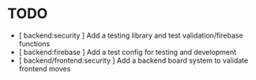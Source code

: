 # TODO

- [ backend:security ] Add a testing library and test validation/firebase functions
- [ backend:firebase ] Add a test config for testing and development
- [ backend/frontend:security ] Add a backend board system to validate frontend moves